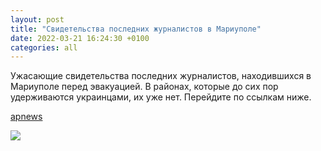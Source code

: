 ```yaml
---
layout: post
title: "Свидетельства последних журналистов в Мариуполе"
date: 2022-03-21 16:24:30 +0100
categories: all
---
```


Ужасающие свидетельства последних журналистов, находившихся в Мариуполе перед эвакуацией. В районах, которые до сих пор удерживаются украинцами, их уже нет. Перейдите по ссылкам ниже.

<a href="https://apnews.com/article/russia-ukraine-europe-edf7240a9d990e7e3e32f82ca351dede">apnews</a>

<img src="{{ site.baseurl }}/assets/images/2000.jpeg">


